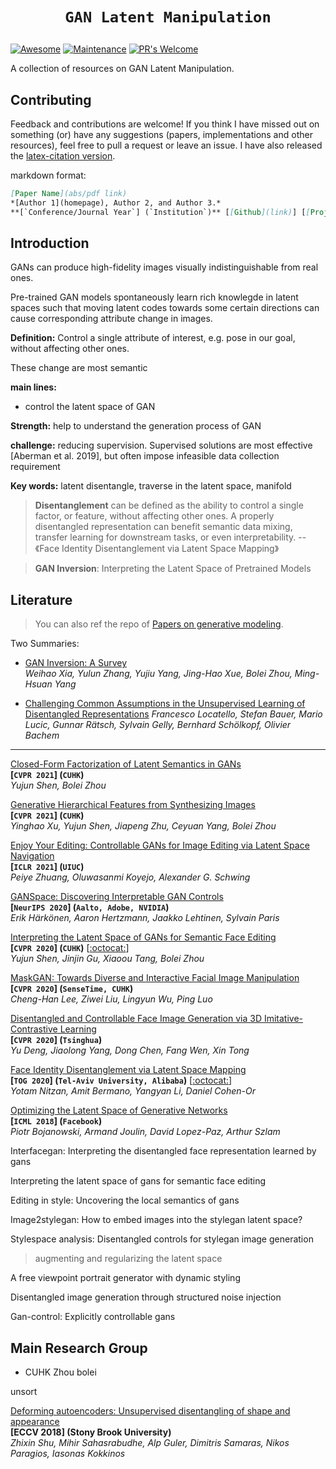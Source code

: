 # <p align=center>`GAN Latent Manipulation` </p>

[![Awesome](https://cdn.rawgit.com/sindresorhus/awesome/d7305f38d29fed78fa85652e3a63e154dd8e8829/media/badge.svg)](https://github.com/sindresorhus/awesome)
[![Maintenance](https://img.shields.io/badge/Maintained%3F-yes-green.svg)](https://GitHub.com/Naereen/StrapDown.js/graphs/commit-activity)
[![PR's Welcome](https://img.shields.io/badge/PRs-welcome-brightgreen.svg?style=flat)](http://makeapullrequest.com) 

A collection of resources on GAN Latent Manipulation.

## Contributing

Feedback and contributions are welcome! If you think I have missed out on something (or) have any suggestions (papers, implementations and other resources), feel free to pull a request or leave an issue. I have also released the [latex-citation version](). 

markdown format:

``` markdown
[Paper Name](abs/pdf link)  
*[Author 1](homepage), Author 2, and Author 3.*  
**[`Conference/Journal Year`] (`Institution`)** [[Github](link)] [[Project](link)]
```

## Introduction

GANs can produce high-fidelity images visually indistinguishable from real ones.

Pre-trained GAN models spontaneously learn rich knowlegde in latent spaces such that moving latent codes towards some certain directions can cause corresponding attribute change in images. 





**Definition:** Control a single attribute of interest, e.g. pose in our goal, without affecting other ones.

These change are most semantic

**main lines:**

- control the latent space of GAN

**Strength:** help to understand the generation process of GAN

**challenge:** reducing supervision. Supervised solutions are most effective [Aberman et al. 2019], but often impose infeasible data collection requirement

**Key words:** latent disentangle, traverse in the latent space, manifold



> **Disentanglement** can be defined as the ability to control a single factor, or feature, without affecting other ones. A properly disentangled representation can benefit semantic data mixing, transfer learning for downstream tasks, or even interpretability.  --《Face Identity Disentanglement via Latent Space Mapping》

> **GAN Inversion**: Interpreting the Latent Space of Pretrained Models



## Literature

> You can also ref the repo of [Papers on generative modeling](https://github.com/zhoubolei/awesome-generative-modeling).

Two Summaries:

- [GAN Inversion: A Survey](https://arxiv.org/pdf/2101.05278.pdf)  
*Weihao Xia, Yulun Zhang, Yujiu Yang, Jing-Hao Xue, Bolei Zhou, Ming-Hsuan Yang*

- [Challenging Common Assumptions in the Unsupervised Learning of Disentangled Representations](https://arxiv.org/pdf/1811.12359.pdf)
*Francesco Locatello, Stefan Bauer, Mario Lucic, Gunnar Rätsch, Sylvain Gelly, Bernhard Schölkopf, Olivier Bachem*

---

[Closed-Form Factorization of Latent Semantics in GANs](https://arxiv.org/pdf/2007.06600.pdf)  
**[`CVPR 2021`] (`CUHK`)**  
*Yujun Shen, Bolei Zhou*

[Generative Hierarchical Features from Synthesizing Images](https://arxiv.org/pdf/2007.10379.pdf)  
**[`CVPR 2021`] (`CUHK`)**  
*Yinghao Xu, Yujun Shen, Jiapeng Zhu, Ceyuan Yang, Bolei Zhou*

[Enjoy Your Editing: Controllable GANs for Image Editing via Latent Space Navigation](https://arxiv.org/pdf/2102.01187.pdf)  
**[`ICLR 2021`] (`UIUC`)**  
*Peiye Zhuang, Oluwasanmi Koyejo, Alexander G. Schwing*

[GANSpace: Discovering Interpretable GAN Controls](https://arxiv.org/pdf/2004.02546.pdf)  
**[`NeurIPS 2020`] (`Aalto, Adobe, NVIDIA`)**  
*Erik Härkönen, Aaron Hertzmann, Jaakko Lehtinen, Sylvain Paris*

[Interpreting the Latent Space of GANs for Semantic Face Editing](https://arxiv.org/pdf/1907.10786.pdf)  
**[`CVPR 2020`] (`CUHK`)** [[:octocat:](https://github.com/genforce/interfacegan)]  
*Yujun Shen, Jinjin Gu, Xiaoou Tang, Bolei Zhou*

[MaskGAN: Towards Diverse and Interactive Facial Image Manipulation](https://arxiv.org/pdf/1907.11922.pdf)  
**[`CVPR 2020`] (`SenseTime, CUHK`)**  
*Cheng-Han Lee, Ziwei Liu, Lingyun Wu, Ping Luo*

[Disentangled and Controllable Face Image Generation via 3D Imitative-Contrastive Learning](https://arxiv.org/pdf/2004.11660.pdf)  
**[`CVPR 2020`] (`Tsinghua`)**  
*Yu Deng, Jiaolong Yang, Dong Chen, Fang Wen, Xin Tong*

[Face Identity Disentanglement via Latent Space Mapping](https://arxiv.org/pdf/2005.07728.pdf)  
**[`TOG 2020`] (`Tel-Aviv University, Alibaba`)** [[:octocat:](https://github.com/YotamNitzan/ID-disentanglement)]  
*Yotam Nitzan, Amit Bermano, Yangyan Li, Daniel Cohen-Or*

[Optimizing the Latent Space of Generative Networks](https://arxiv.org/pdf/1707.05776.pdf)  
**[`ICML 2018`] (`Facebook`)**  
*Piotr Bojanowski, Armand Joulin, David Lopez-Paz, Arthur Szlam*



Interfacegan: Interpreting the disentangled face representation learned by gans

Interpreting the latent space of gans for semantic face editing

Editing in style: Uncovering the local semantics of gans

Image2stylegan: How to embed images into the stylegan latent space?

Stylespace analysis: Disentangled controls for stylegan image generation



> augmenting and regularizing the latent space

A free viewpoint portrait generator with dynamic styling

Disentangled image generation through structured noise injection

Gan-control: Explicitly controllable gans

## Main Research Group

- CUHK Zhou bolei







unsort



[Deforming autoencoders: Unsupervised disentangling of shape and appearance](https://arxiv.org/pdf/1806.06503.pdf)  
**[ECCV 2018] (Stony Brook University)**   
*Zhixin Shu, Mihir Sahasrabudhe, Alp Guler, Dimitris Samaras, Nikos Paragios, Iasonas Kokkinos*